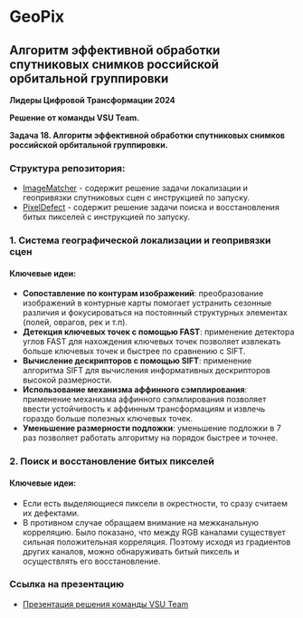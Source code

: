 # GeoPix
## **Алгоритм эффективной обработки спутниковых снимков российской орбитальной группировки**

**Лидеры Цифровой Трансформации 2024**

**Решение от команды VSU Team.**

**Задача 18. Алгоритм эффективной обработки спутниковых снимков российской орбитальной группировки.**

### Структура репозитория:

- [ImageMatcher](https://github.com/GROWINFAME/GeoPix/tree/main/ImageMatcher) - содержит решение задачи локализации и геопривязки спутниковых сцен с инструкцией по запуску.
- [PixelDefect](https://github.com/GROWINFAME/GeoPix/tree/main/PixelDefect) - содержит решение задачи поиска и восстановления битых пикселей с инструкцией по запуску.

### 1. Система географической локализации и геопривязки сцен
#### Ключевые идеи:
- **Сопоставление по контурам изображений**: преобразование изображений в контурные карты помогает устранить сезонные различия и фокусироваться на постоянный структурных элементах (полей, оврагов, рек и т.п).
- **Детекция ключевых точек с помощью FAST**: применение детектора углов FAST для нахождения ключевых точек позволяет извлекать больше ключевых точек и быстрее по сравнению с SIFT.
- **Вычисление дескрипторов с помощью SIFT**: применение алгоритма SIFT для вычисления информативных дескрипторов высокой размерности. 
- **Использование механизма аффинного сэмплирования**: применение механизма аффинного сэпмлирования позволяет ввести устойчивость к аффинным трансформациям и извлечь гораздо больше полезных ключевых точек.
- **Уменьшение размерности подложки**: уменьшение подложки в 7 раз позволяет работать алгоритму на порядок быстрее и точнее.

### 2. Поиск и восстановление битых пикселей
#### Ключевые идеи:
- Если есть выделяющиеся пиксели в окрестности, то сразу считаем их дефектами.
- В противном случае обращаем внимание на межканальную корреляцию. Было показано, что между RGB каналами существует сильная положительная корреляция. Поэтому исходя из градиентов других каналов, можно обнаруживать битый пиксель и осуществлять его восстановление.

### Ссылка на презентацию
- [Презентация решения команды VSU Team](https://disk.yandex.ru/i/wNi4zTBIWrq4EQ)
